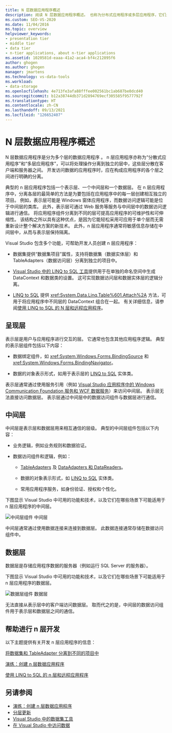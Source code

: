 ```yaml
---
title: N 层数据应用程序概述
description: 阅读 N 层数据应用程序概述。 也称为分布式应用程序或多层应用程序，它们是分为多个层的数据应用程序。
ms.custom: SEO-VS-2020
ms.date: 11/04/2016
ms.topic: overview
helpviewer_keywords:
- presentation tier
- middle tier
- data tier
- n-tier applications, about n-tier applications
ms.assetid: 1020581d-eaaa-41a2-aca4-bf4c212895f6
author: ghogen
ms.author: ghogen
manager: jmartens
ms.technology: vs-data-tools
ms.workload:
- data-storage
ms.openlocfilehash: 4e713fe3afa88fffee002561bc1ab687be0dcd40
ms.sourcegitcommit: b12a38744db371d2894769ecf305585f9577792f
ms.translationtype: HT
ms.contentlocale: zh-CN
ms.lasthandoff: 09/13/2021
ms.locfileid: "126652407"
---
```

# <a name="n-tier-data-applications-overview"></a>N 层数据应用程序概述
N 层数据应用程序是分为多个层的数据应用程序 。 n 层应用程序亦称为“分散式应用程序”和“多层应用程序”，可以将处理操作分离到独立的层中，这些层分散在客户端和服务器之间。 开发访问数据的应用程序时，应在构成应用程序的各个层之间进行明确的分离。

典型的 n 层应用程序包括一个表示层、一个中间层和一个数据层。 在 n 层应用程序中，分离各层的最简单的方法是为要包括在应用程序中的每一层创建相互独立的项目。 例如，表示层可能是 Windows 窗体应用程序，而数据访问逻辑可能是位于中间层的类库。 此外，表示层可通过 Web 服务等服务与中间层中的数据访问逻辑进行通信。 将应用程序组件分离到不同的层可提高应用程序的可维护性和可伸缩性。 该结构之所以具有这种优点，是因为它能轻松采用可应用于单个层而无需重新设计整个解决方案的新技术。 此外，n 层应用程序通常将敏感信息存储在中间层中，从而与表示层保持隔离。

Visual Studio 包含多个功能，可帮助开发人员创建 n 层应用程序：

- 数据集提供“数据集项目”属性，支持将数据集（数据实体层）和 TableAdapters（数据访问层）分离到独立的项目中。

- [Visual Studio 中的 LINQ to SQL 工具](../data-tools/linq-to-sql-tools-in-visual-studio2.md)提供用于在单独的命名空间中生成 DataContext 和数据类的设置。 这可实现数据访问层和数据实体层的逻辑分离。

- [LINQ to SQL](/dotnet/framework/data/adonet/sql/linq/index) 提供 <xref:System.Data.Linq.Table%601.Attach%2A> 方法，可用于将应用程序中不同层的 DataContext 组合在一起。 有关详细信息，请参阅[使用 LINQ to SQL 的 N 层和远程应用程序](/dotnet/framework/data/adonet/sql/linq/n-tier-and-remote-applications-with-linq-to-sql)。

## <a name="presentation-tier"></a>呈现层
表示层是用户与应用程序进行交互的层。 它通常也包含其他应用程序逻辑。 典型的表示层组件包括以下内容：

- 数据绑定组件，如 <xref:System.Windows.Forms.BindingSource> 和 <xref:System.Windows.Forms.BindingNavigator>。

- 数据的对象表示形式，如用于表示层的 [LINQ to SQL](/dotnet/framework/data/adonet/sql/linq/index) 实体类。

表示层通常通过使用服务引用（例如 [Visual Studio 应用程序中的 Windows Communication Foundation 服务和 WCF 数据服务](../data-tools/windows-communication-foundation-services-and-wcf-data-services-in-visual-studio.md)）来访问中间层。 表示层无法直接访问数据层。 表示层通过中间层中的数据访问组件与数据层进行通信。

## <a name="middle-tier"></a>中间层
中间层是表示层和数据层用来相互通信的层级。 典型的中间层组件包括以下内容：

- 业务逻辑，例如业务规则和数据验证。

- 数据访问组件和逻辑，例如：

  - [TableAdapters](create-and-configure-tableadapters.md) 及 [DataAdapters 和 DataReaders](/dotnet/framework/data/adonet/dataadapters-and-datareaders)。

  - 数据的对象表示形式，如 [LINQ to SQL](/dotnet/framework/data/adonet/sql/linq/index) 实体类。

  - 常用应用程序服务，如身份验证、授权和个性化。

下图显示 Visual Studio 中可用的功能和技术，以及它们在哪些场景下可能适用于 n 层应用程序的中间层。

![中间层组件](../data-tools/media/ntiermid.png) 中间层

中间层通常通过使用数据连接来连接到数据层。 此数据连接通常存储在数据访问组件中。

## <a name="data-tier"></a>数据层
数据层是存储应用程序数据的服务器（例如运行 SQL Server 的服务器）。

下图显示 Visual Studio 中可用的功能和技术，以及它们在哪些场景下可能适用于 n 层应用程序的数据层。

![数据层组件](../data-tools/media/ntierdatatier.png) 数据层

无法直接从表示层中的客户端访问数据层。 取而代之的是，中间层的数据访问组件用于表示层和数据层之间的通信。

## <a name="help-for-n-tier-development"></a>帮助进行 n 层开发
以下主题提供有关开发 n 层应用程序的信息：

[将数据集和 TableAdapter 分离到不同的项目中](../data-tools/separate-datasets-and-tableadapters-into-different-projects.md)

[演练：创建 n 层数据应用程序](../data-tools/walkthrough-creating-an-n-tier-data-application.md)

[使用 LINQ to SQL 的 n 层和远程应用程序](/dotnet/framework/data/adonet/sql/linq/n-tier-and-remote-applications-with-linq-to-sql)

## <a name="see-also"></a>另请参阅

- [演练：创建 n 层数据应用程序](../data-tools/walkthrough-creating-an-n-tier-data-application.md)
- [分层更新](../data-tools/hierarchical-update.md)
- [Visual Studio 中的数据集工具](../data-tools/dataset-tools-in-visual-studio.md)
- [在 Visual Studio 中访问数据](../data-tools/accessing-data-in-visual-studio.md)
